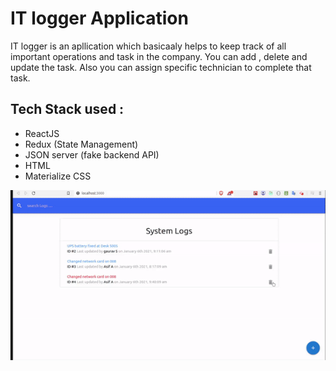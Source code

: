 # IT logger Application

<p> IT logger is an apllication which basicaaly helps to keep track of all important operations and task in the company. You can add , delete and update the task. Also you can assign specific technician to complete that task. </p>

## Tech Stack used :

<ul>
    <li>ReactJS </li>
    <li>Redux (State Management)</li>
    <li>JSON server (fake backend API)</li>
    <li>HTML</li>
    <li>Materialize CSS</li>
 </ul>

![alt text](IT_Logger.gif)
